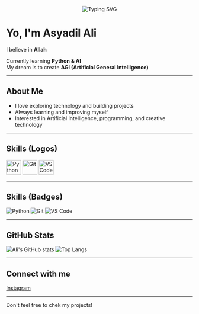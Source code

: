 
<!-- Typing SVG -->
<p align="center">
  <img src="https://readme-typing-svg.demolab.com?size=28&duration=3000&color=FF00FF&center=true&vCenter=true&lines=Dreaming+to+create+AGI" alt="Typing SVG" />
</p>



# Yo, I'm Asyadil Ali

I believe in **Allah**

Currently learning **Python & AI**  
My dream is to create **AGI (Artificial General Intelligence)**

---

## About Me
- I love exploring technology and building projects  
- Always learning and improving myself  
- Interested in Artificial Intelligence, programming, and creative technology

---

## Skills (Logos)
<p align="left">
  <img src="https://cdn.jsdelivr.net/gh/devicons/devicon/icons/python/python-original.svg" alt="Python" width="40" />
  <img src="https://cdn.jsdelivr.net/gh/devicons/devicon/icons/git/git-original.svg" alt="Git" width="40" />
  <img src="https://cdn.jsdelivr.net/gh/devicons/devicon/icons/vscode/vscode-original.svg" alt="VS Code" width="40" />
</p>

---

## Skills (Badges)
![Python](https://img.shields.io/badge/Python-3776AB?style=flat&logo=python&logoColor=white)
![Git](https://img.shields.io/badge/Git-F05032?style=flat&logo=git&logoColor=white)
![VS Code](https://img.shields.io/badge/VSCode-007ACC?style=flat&logo=visualstudiocode&logoColor=white)

---

## GitHub Stats
![Ali's GitHub stats](https://github-readme-stats.vercel.app/api?username=USERNAME&show_icons=true&theme=default)
![Top Langs](https://github-readme-stats.vercel.app/api/top-langs/?username=USERNAME&layout=compact&theme=default)

---

## Connect with me
[Instagram](https://instagram.com/as.yadil)

---

Don't feel free to chek my projects!
